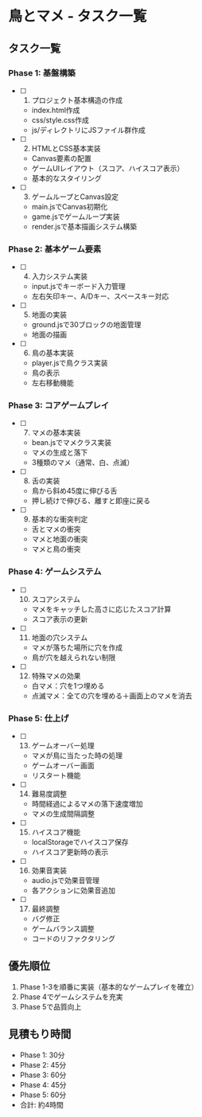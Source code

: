 # 鳥とマメ - タスク一覧

## タスク一覧

### Phase 1: 基盤構築
- [ ] 1. プロジェクト基本構造の作成
  - index.html作成
  - css/style.css作成
  - js/ディレクトリにJSファイル群作成

- [ ] 2. HTMLとCSS基本実装
  - Canvas要素の配置
  - ゲームUIレイアウト（スコア、ハイスコア表示）
  - 基本的なスタイリング

- [ ] 3. ゲームループとCanvas設定
  - main.jsでCanvas初期化
  - game.jsでゲームループ実装
  - render.jsで基本描画システム構築

### Phase 2: 基本ゲーム要素
- [ ] 4. 入力システム実装
  - input.jsでキーボード入力管理
  - 左右矢印キー、A/Dキー、スペースキー対応

- [ ] 5. 地面の実装
  - ground.jsで30ブロックの地面管理
  - 地面の描画

- [ ] 6. 鳥の基本実装
  - player.jsで鳥クラス実装
  - 鳥の表示
  - 左右移動機能

### Phase 3: コアゲームプレイ
- [ ] 7. マメの基本実装
  - bean.jsでマメクラス実装
  - マメの生成と落下
  - 3種類のマメ（通常、白、点滅）

- [ ] 8. 舌の実装
  - 鳥から斜め45度に伸びる舌
  - 押し続けで伸びる、離すと即座に戻る

- [ ] 9. 基本的な衝突判定
  - 舌とマメの衝突
  - マメと地面の衝突
  - マメと鳥の衝突

### Phase 4: ゲームシステム
- [ ] 10. スコアシステム
  - マメをキャッチした高さに応じたスコア計算
  - スコア表示の更新

- [ ] 11. 地面の穴システム
  - マメが落ちた場所に穴を作成
  - 鳥が穴を越えられない制限

- [ ] 12. 特殊マメの効果
  - 白マメ：穴を1つ埋める
  - 点滅マメ：全ての穴を埋める＋画面上のマメを消去

### Phase 5: 仕上げ
- [ ] 13. ゲームオーバー処理
  - マメが鳥に当たった時の処理
  - ゲームオーバー画面
  - リスタート機能

- [ ] 14. 難易度調整
  - 時間経過によるマメの落下速度増加
  - マメの生成間隔調整

- [ ] 15. ハイスコア機能
  - localStorageでハイスコア保存
  - ハイスコア更新時の表示

- [ ] 16. 効果音実装
  - audio.jsで効果音管理
  - 各アクションに効果音追加

- [ ] 17. 最終調整
  - バグ修正
  - ゲームバランス調整
  - コードのリファクタリング

## 優先順位
1. Phase 1-3を順番に実装（基本的なゲームプレイを確立）
2. Phase 4でゲームシステムを充実
3. Phase 5で品質向上

## 見積もり時間
- Phase 1: 30分
- Phase 2: 45分
- Phase 3: 60分
- Phase 4: 45分
- Phase 5: 60分
- 合計: 約4時間